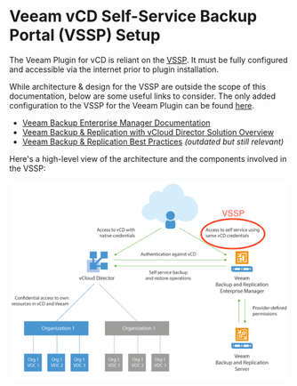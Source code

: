 # Veeam vCD Self-Service Backup Portal (VSSP) Setup

The Veeam Plugin for vCD is reliant on the [VSSP](https://helpcenter.veeam.com/docs/backup/em/em_managing_vms_in_vcd_org.html?ver=95u4). It must be fully configured and accessible via the internet prior to plugin installation.

While architecture & design for the VSSP are outside the scope of this documentation, below are some useful links to consider. The only added configuration to the VSSP for the Veeam Plugin can be found [here](vssp-iis-config.md).

* [Veeam Backup Enterprise Manager Documentation](https://helpcenter.veeam.com/docs/backup/em/em_working_with_vcd_vms.html?ver=95u4)
* [Veeam Backup & Replication with vCloud Director Solution Overview](https://kb.vmware.com/s/article/71287)
* [Veeam Backup & Replication Best Practices](https://www.veeambp.com/veeam_enterprise_manager/veeam_vcloud_director_portal) _(outdated but still relevant)_

Here's a high-level view of the architecture and the components involved in the VSSP:

![VSSP Design](images/vssp-design.png)
